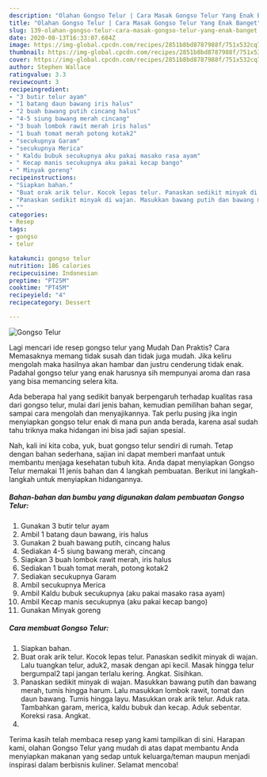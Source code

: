 ```yaml
---
description: "Olahan Gongso Telur | Cara Masak Gongso Telur Yang Enak Banget"
title: "Olahan Gongso Telur | Cara Masak Gongso Telur Yang Enak Banget"
slug: 139-olahan-gongso-telur-cara-masak-gongso-telur-yang-enak-banget
date: 2020-08-13T16:33:07.684Z
image: https://img-global.cpcdn.com/recipes/2851b8bd8787988f/751x532cq70/gongso-telur-foto-resep-utama.jpg
thumbnail: https://img-global.cpcdn.com/recipes/2851b8bd8787988f/751x532cq70/gongso-telur-foto-resep-utama.jpg
cover: https://img-global.cpcdn.com/recipes/2851b8bd8787988f/751x532cq70/gongso-telur-foto-resep-utama.jpg
author: Stephen Wallace
ratingvalue: 3.3
reviewcount: 3
recipeingredient:
- "3 butir telur ayam"
- "1 batang daun bawang iris halus"
- "2 buah bawang putih cincang halus"
- "4-5 siung bawang merah cincang"
- "3 buah lombok rawit merah iris halus"
- "1 buah tomat merah potong kotak2"
- "secukupnya Garam"
- "secukupnya Merica"
- " Kaldu bubuk secukupnya aku pakai masako rasa ayam"
- " Kecap manis secukupnya aku pakai kecap bango"
- " Minyak goreng"
recipeinstructions:
- "Siapkan bahan."
- "Buat orak arik telur. Kocok lepas telur. Panaskan sedikit minyak di wajan. Lalu tuangkan telur, aduk2, masak dengan api kecil. Masak hingga telur bergumpal2 tapi jangan terlalu kering. Angkat. Sisihkan."
- "Panaskan sedikit minyak di wajan. Masukkan bawang putih dan bawang merah, tumis hingga harum. Lalu masukkan lombok rawit, tomat dan daun bawang. Tumis hingga layu. Masukkan orak arik telur. Aduk rata. Tambahkan garam, merica, kaldu bubuk dan kecap. Aduk sebentar. Koreksi rasa. Angkat."
- ""
categories:
- Resep
tags:
- gongso
- telur

katakunci: gongso telur 
nutrition: 186 calories
recipecuisine: Indonesian
preptime: "PT25M"
cooktime: "PT45M"
recipeyield: "4"
recipecategory: Dessert

---
```



![Gongso Telur](https://img-global.cpcdn.com/recipes/2851b8bd8787988f/751x532cq70/gongso-telur-foto-resep-utama.jpg)

Lagi mencari ide resep gongso telur yang Mudah Dan Praktis? Cara Memasaknya memang tidak susah dan tidak juga mudah. Jika keliru mengolah maka hasilnya akan hambar dan justru cenderung tidak enak. Padahal gongso telur yang enak harusnya sih mempunyai aroma dan rasa yang bisa memancing selera kita.

Ada beberapa hal yang sedikit banyak berpengaruh terhadap kualitas rasa dari gongso telur, mulai dari jenis bahan, kemudian pemilihan bahan segar, sampai cara mengolah dan menyajikannya. Tak perlu pusing jika ingin menyiapkan gongso telur enak di mana pun anda berada, karena asal sudah tahu triknya maka hidangan ini bisa jadi sajian spesial.




Nah, kali ini kita coba, yuk, buat gongso telur sendiri di rumah. Tetap dengan bahan sederhana, sajian ini dapat memberi manfaat untuk membantu menjaga kesehatan tubuh kita. Anda dapat menyiapkan Gongso Telur memakai 11 jenis bahan dan 4 langkah pembuatan. Berikut ini langkah-langkah untuk menyiapkan hidangannya.

<!--inarticleads1-->

##### Bahan-bahan dan bumbu yang digunakan dalam pembuatan Gongso Telur:

1. Gunakan 3 butir telur ayam
1. Ambil 1 batang daun bawang, iris halus
1. Gunakan 2 buah bawang putih, cincang halus
1. Sediakan 4-5 siung bawang merah, cincang
1. Siapkan 3 buah lombok rawit merah, iris halus
1. Sediakan 1 buah tomat merah, potong kotak2
1. Sediakan secukupnya Garam
1. Ambil secukupnya Merica
1. Ambil  Kaldu bubuk secukupnya (aku pakai masako rasa ayam)
1. Ambil  Kecap manis secukupnya (aku pakai kecap bango)
1. Gunakan  Minyak goreng




<!--inarticleads2-->

##### Cara membuat Gongso Telur:

1. Siapkan bahan.
1. Buat orak arik telur. Kocok lepas telur. Panaskan sedikit minyak di wajan. Lalu tuangkan telur, aduk2, masak dengan api kecil. Masak hingga telur bergumpal2 tapi jangan terlalu kering. Angkat. Sisihkan.
1. Panaskan sedikit minyak di wajan. Masukkan bawang putih dan bawang merah, tumis hingga harum. Lalu masukkan lombok rawit, tomat dan daun bawang. Tumis hingga layu. Masukkan orak arik telur. Aduk rata. Tambahkan garam, merica, kaldu bubuk dan kecap. Aduk sebentar. Koreksi rasa. Angkat.
1. 




Terima kasih telah membaca resep yang kami tampilkan di sini. Harapan kami, olahan Gongso Telur yang mudah di atas dapat membantu Anda menyiapkan makanan yang sedap untuk keluarga/teman maupun menjadi inspirasi dalam berbisnis kuliner. Selamat mencoba!
